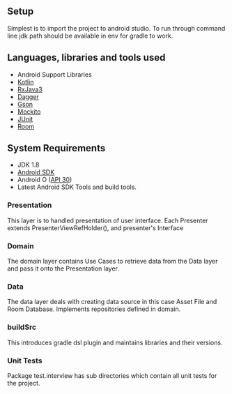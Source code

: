 ## Setup
Simplest is to import the project to android studio.
To run through command line jdk path should be available in env for gradle to work.
 
## Languages, libraries and tools used
* Android Support Libraries
* [Kotlin](https://kotlinlang.org/)
* [RxJava3](https://github.com/ReactiveX/RxJava)
* [Dagger](https://github.com/google/dagger)
* [Gson](https://github.com/google/gson)
* [Mockito](http://site.mockito.org/)
* [JUnit](https://junit.org/junit4/)
* [Room](https://developer.android.com/jetpack/androidx/releases/room)

## System Requirements
* JDK 1.8
* [Android SDK](https://developer.android.com/studio/index.html)
* Android O ([API 30](https://developer.android.com/studio/releases/platforms))
* Latest Android SDK Tools and build tools.

### Presentation
This layer is to handled presentation of user interface. Each Presenter extends PresenterViewRefHolder<MVPView>(), and presenter's Interface

### Domain
The domain layer contains Use Cases to retrieve data from the Data layer and pass it onto the Presentation layer. 

### Data
The data layer deals with creating data source in this case Asset File and Room Database.
Implements repositories defined in domain.

### buildSrc
This introduces gradle dsl plugin and maintains libraries and their versions.

### Unit Tests
Package test.interview has sub directories which contain all unit tests for the project.